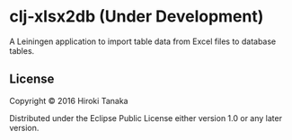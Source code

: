 # clj-xlsx2db (Under Development)

A Leiningen application to import table data from Excel files to database tables.

## License

Copyright © 2016 Hiroki Tanaka

Distributed under the Eclipse Public License either version 1.0 or any later version.
